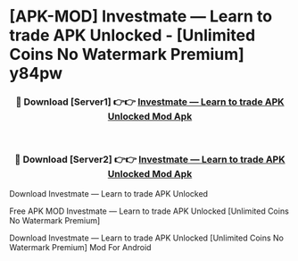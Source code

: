 # [APK-MOD] Investmate — Learn to trade APK Unlocked - [Unlimited Coins No Watermark Premium] y84pw



<div align="center">
<h3>🔴 Download [Server1] 👉👉 <a href="https://momento.my/?title=Investmate_—_Learn_to_trade_APK_Unlocked">Investmate — Learn to trade APK Unlocked Mod Apk</a></h3><br>

<h3>🔴 Download [Server2] 👉👉 <a href="https://momento.my/?title=Investmate_—_Learn_to_trade_APK_Unlocked">Investmate — Learn to trade APK Unlocked Mod Apk</a></h3>
</div>



Download Investmate — Learn to trade APK Unlocked 

Free APK MOD Investmate — Learn to trade APK Unlocked [Unlimited Coins No Watermark Premium]

Download Investmate — Learn to trade APK Unlocked [Unlimited Coins No Watermark Premium] Mod For Android
